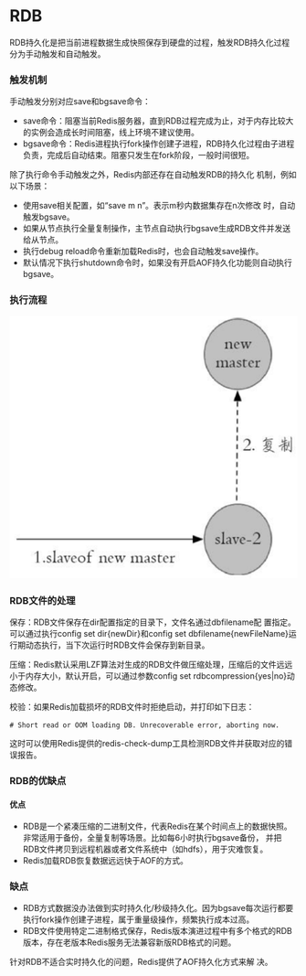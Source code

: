 # RDB

RDB持久化是把当前进程数据生成快照保存到硬盘的过程，触发RDB持久化过程分为手动触发和自动触发。

### 触发机制

手动触发分别对应save和bgsave命令：

* save命令：阻塞当前Redis服务器，直到RDB过程完成为止，对于内存比较大的实例会造成长时间阻塞，线上环境不建议使用。
* bgsave命令：Redis进程执行fork操作创建子进程，RDB持久化过程由子进程负责，完成后自动结束。阻塞只发生在fork阶段，一般时间很短。

除了执行命令手动触发之外，Redis内部还存在自动触发RDB的持久化 机制，例如以下场景：

* 使用save相关配置，如“save m n”。表示m秒内数据集存在n次修改 时，自动触发bgsave。
* 如果从节点执行全量复制操作，主节点自动执行bgsave生成RDB文件并发送给从节点。
* 执行debug reload命令重新加载Redis时，也会自动触发save操作。
* 默认情况下执行shutdown命令时，如果没有开启AOF持久化功能则自动执行bgsave。

### 执行流程

![](../.gitbook/assets/image%20%28129%29.png)

### RDB文件的处理

保存：RDB文件保存在dir配置指定的目录下，文件名通过dbfilename配 置指定。可以通过执行config set dir{newDir}和config set dbfilename{newFileName}运行期动态执行，当下次运行时RDB文件会保存到新目录。

压缩：Redis默认采用LZF算法对生成的RDB文件做压缩处理，压缩后的文件远远小于内存大小，默认开启，可以通过参数config set rdbcompression{yes\|no}动态修改。

校验：如果Redis加载损坏的RDB文件时拒绝启动，并打印如下日志：

```text
# Short read or OOM loading DB. Unrecoverable error, aborting now.
```

这时可以使用Redis提供的redis-check-dump工具检测RDB文件并获取对应的错误报告。

### RDB的优缺点

#### 优点

* RDB是一个紧凑压缩的二进制文件，代表Redis在某个时间点上的数据快照。非常适用于备份，全量复制等场景。比如每6小时执行bgsave备份， 并把RDB文件拷贝到远程机器或者文件系统中（如hdfs），用于灾难恢复。
* Redis加载RDB恢复数据远远快于AOF的方式。

### 缺点

* RDB方式数据没办法做到实时持久化/秒级持久化。因为bgsave每次运行都要执行fork操作创建子进程，属于重量级操作，频繁执行成本过高。
* RDB文件使用特定二进制格式保存，Redis版本演进过程中有多个格式的RDB版本，存在老版本Redis服务无法兼容新版RDB格式的问题。

针对RDB不适合实时持久化的问题，Redis提供了AOF持久化方式来解 决。

